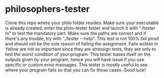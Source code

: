 # philosophers-tester

Clone this repo where your philo folder resides. Make sure your executable is already created, enter the philo-tester folder and launch it with "./tester m" to test the mandatory part.
Make sure the paths are correct and if there's any trouble, try with "./tester --help".
This test is not 100%  fail proof and should not be the sole reason of failing the assignment.
Fails written in Yellow are not as important since they are stressign tests, they are only to test the worst condition of your program.
This tester bases itself on the outputs given by your program, hence you will have issue if you use specific or custom error messages.
This tester is mostly useful to see where your program fails so that you can fix those cases.
Good luck!
